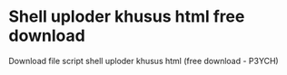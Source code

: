 # Shell uploder khusus html free download
Download file script shell uploder khusus html (free download - P3YCH)
